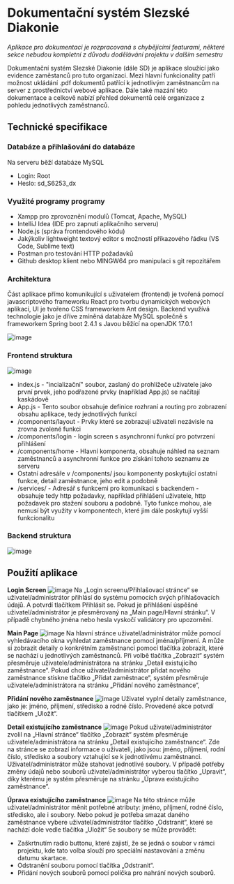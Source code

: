 # Dokumentační systém Slezské Diakonie
*Aplikace pro dokumentaci je rozpracovaná s chybějícími featurami, některé sekce nebudou kompletní z důvodu dodělávání projektu v dalším semestru*

Dokumentační systém Slezské Diakonie (dále SD) je aplikace sloužící jako evidence zaměstanců pro tuto organizaci. Mezi hlavní funkcionality patří možnost ukládání .pdf dokumentů patřící k jednotlivým zaměstnancům na server z prostřednictví webové aplikace. Dále také mazání této dokumentace a celkově nabízí přehled dokumentů celé organizace z pohledu jednotlivých zaměstnanců.

## Technické specifikace

### Databáze  a přihlašování do databáze
Na serveru běží databáze MySQL
- Login: Root
- Heslo: sd_S6253_dx

### Využité programy programy
- Xampp pro zprovoznění modulů (Tomcat, Apache, MySQL)
- IntelliJ Idea (IDE pro zapnutí aplikačního serveru)
- Node.js (správa frontendového kódu)
- Jakýkoliv lightweight textový editor s možností příkazového řádku (VS Code, Sublime text)
- Postman pro testování HTTP požadavků
- Github desktop klient nebo MINGW64 pro manipulaci s git repozitářem

### Architektura
Část aplikace přímo komunikující s uživatelem (frontend) je tvořená pomocí javascriptového frameworku React pro tvorbu dynamických webových aplikací, UI je tvořeno CSS frameworkem Ant design.
Backend využívá technologie jako je dříve zmíněná databáze MySQL společně s frameworkem Spring boot 2.4.1 s Javou běžící na openJDK 17.0.1

![image](https://user-images.githubusercontent.com/61951915/150696097-029acbd0-4921-40f6-a69d-4bcaf2010998.png)

### Frontend struktura

![image](https://user-images.githubusercontent.com/61951915/150696243-d032dc86-0525-49e5-9230-636dcf7c6cee.png)

- index.js - "incializační" soubor, zaslaný do prohlížeče uživatele jako první prvek, jeho podřazené prvky (například App.js) se načítají kaskádově
- App.js - Tento soubor obsahuje definice rozhraní a routing pro zobrazení obsahu aplikace, tedy jednotlivých funkcí
- /components/layout - Prvky které se zobrazují uživateli nezávisle na zrovna zvolené funkci
- /components/login - login screen s asynchronní funkcí pro potvrzení přihlášení
- /components/home - Hlavní komponenta, obsahuje náhled na seznam zaměstnanců a asynchronní funkce pro získání tohoto seznamu ze serveru
- Ostatní adresáře v /components/ jsou komponenty poskytující ostatní funkce, detail zaměstnance, jeho edit a podobně
- /services/ - Adresář s funkcemi pro komunikaci s backendem - obsahuje tedy http požadavky, například přihlášení uživatele, http požadavek pro stažení souboru a podobně. Tyto funkce mohou, ale nemusí být využity v komponentech, které jim dále poskytují vyšší funkcionalitu

### Backend struktura

![image](https://user-images.githubusercontent.com/61951915/150696348-90101bcb-b7e6-4278-b3b0-2044e5236343.png)

## Použití aplikace

**Login Screen**
![image](https://user-images.githubusercontent.com/61951915/151391602-71ee27d5-71e5-41c5-bbab-7abbc6a8f22d.png)
Na „Login screenu/Přihlašovací stránce“ se uživatel/administrátor přihlásí do systému pomocích svých přihlašovacích údajů.
A potvrdí tlačítkem Přihlásit se.
Pokud je přihlášení úspěšné uživatel/administrátor je přesměrovaný na „Main page/Hlavní stránku“.
V případě chybného jména nebo hesla vyskočí validátory pro upozornění.

**Main Page**
![image](https://user-images.githubusercontent.com/61951915/151391782-ade4312f-fb1c-4af8-a9b7-b76352fd11e6.png)
Na hlavní stránce uživatel/administrátor může pomocí vyhledávacího okna vyhledat zaměstnance pomocí jména/příjmení.
A může si zobrazit detaily o konkrétním zaměstnanci pomocí tlačítka zobrazit, které se nachází u jednotlivých zaměstnanců.
Při volbě tlačítka „Zobrazit“ systém přesměruje uživatele/administrátora na stránku „Detail existujícího zaměstnance“.
Pokud chce uživatel/administrátor přidat nového zaměstnance stiskne tlačítko „Přidat zaměstnace“, systém přesměruje uživatele/administrátora na stránku „Přidání nového zaměstnance“, 

**Přidání nového zaměstnance**
![image](https://user-images.githubusercontent.com/61951915/151391894-7254cb9c-013e-420b-9189-a94cf71d8338.png)
Uživatel vyplní detaily zaměstnance, jako je: jméno, příjmení, středisko a rodné číslo.
Provedené akce potvrdí tlačítkem „Uložit“.

**Detail existujícího zaměstnance**
![image](https://user-images.githubusercontent.com/61951915/151392107-0ca7e486-211e-4850-9a00-d6d997cf29e7.png)
Pokud uživatel/administrátor zvolil na „Hlavní stránce“ tlačítko „Zobrazit“ systém přesměruje uživatele/administrátora na stránku „Detail existujícího zaměstnance“.
Zde na stránce se zobrazí informace o uživateli, jako jsou: jméno, příjmení, rodní číslo, středisko a soubory vztahující se k jednotlivému zaměstnanci.
Uživatel/administrátor může stahovat jednotlivé soubory.
V případě potřeby změny údajů nebo souborů uživatel/administrátor vyberou tlačítko „Upravit“, díky kterému je systém přesměruje na stránku „Úprava existujícího zaměstnance“.

**Úprava existujícího zaměstnance**
![image](https://user-images.githubusercontent.com/61951915/151392190-e7fd12da-9477-4396-a786-ec4cdd36cd0a.png)
Na této stránce může uživatel/administrátor měnit potřebné atributy: jméno, příjmení, rodné číslo, středisko, ale i soubory.
Nebo pokud je potřeba smazat daného zaměstnance vybere uživatel/administrátor tlačítko „Odstranit“, které se nachází dole vedle tlačítka „Uložit“
Se soubory se může provádět:
  -	Zaškrtnutím radio buttonu, které zajistí, že se jedná o soubor v rámci projektu, kde tato volba slouží pro speciální nastavování a změnu datumu skartace.
  -	Odstranění souboru pomocí tlačítka „Odstranit“.
  -	Přidání nových souborů pomocí políčka pro nahrání nových souborů.


